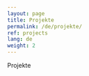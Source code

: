 ```yaml
---
layout: page
title: Projekte
permalink: /de/projekte/
ref: projects
lang: de
weight: 2
---
```


Projekte
